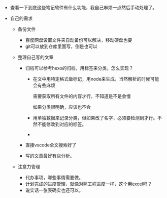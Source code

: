- 查看一下到底这些笔记软件有什么功能，我自己麻烦一点然后手动处理了。

- 自己的需求

  - 备份文件   

    - 百度网盘设置文件夹自动备份可以解决，移动硬盘也要
    - git可以放到仓库里面写，倒是也可以

  - 整理自己写的文章

    - 归档可以参考hexo的归档，用标签来分类。怎么实现？

      - 在文中用特定格式做标记，用node来生成，当然解析的时候可能会有些麻烦

        需要获取所有文件的内容才行，不知道是不是会慢

        如果分类很明确，应该也不会

      - 用单独数据来记录分类，但如果改了名字，必须要检测到才行。不然不能修改到对应的标签。

      - 

    - 直接vscode全文搜索好了

    - 写的文章最好有些分析。

  - 注意力管理

    - 代办事项，哪些事情需要做。
    - 计划完成的进度管理，就像对照工程进度一样，这个用excel吗？
    - ​说实话一张表确实也还可以。
